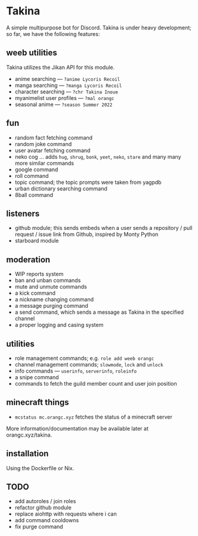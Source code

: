 # Takina
A simple multipurpose bot for Discord. Takina is under heavy development; so far, we have the following features:

## weeb utilities
Takina utilizes the Jikan API for this module.

- anime searching — `?anime Lycoris Recoil`
- manga searching — `?manga Lycoris Recoil`
- character searching — `?chr Takina Inoue`
- myanimelist user profiles — `?mal orangc`
- seasonal anime — `?season Summer 2022`

## fun
- random fact fetching command
- random joke command
- user avatar fetching command
- neko cog ... adds `hug`, `shrug`, `bonk`, `yeet`, `neko`, `stare` and many many more similar commands
- google command
- roll command
- topic command; the topic prompts were taken from yagpdb
- urban dictionary searching command
- 8ball command

## listeners
- github module; this sends embeds when a user sends a repository / pull request / issue link from Github, inspired by Monty Python
- starboard module

## moderation
- WIP reports system
- ban and unban commands
- mute and unmute commands
- a kick command
- a nickname changing command
- a message purging command
- a send command, which sends a message as Takina in the specified channel
- a proper logging and casing system

## utilities
- role management commands; e.g. `role add weeb orangc`
- channel management commands; `slowmode`, `lock` and `unlock`
- info commands — `userinfo`, `serverinfo`, `roleinfo`
- a snipe command
- commands to fetch the guild member count and user join position

## minecraft things
- `mcstatus mc.orangc.xyz` fetches the status of a minecraft server

More information/documentation may be available later at orangc.xyz/takina.

## installation
Using the Dockerfile or Nix.

## TODO
- add autoroles / join roles
- refactor github module
- replace aiohttp with requests where i can
- add command cooldowns
- fix purge command